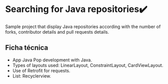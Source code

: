# Searching for Java repositories:heavy_check_mark:

Sample project that display Java repositories according with the number of forks, contributor details and pull requests details.

## Ficha técnica

- App Java Pop development with Java.
- Types of layouts used: LinearLayout, ConstraintLayout, CardViewLayout.
- Use of Retrofit for requests.
- List: Recyclerview.
